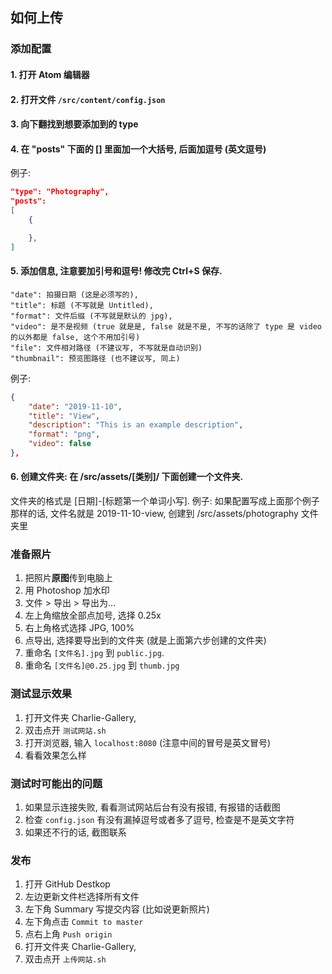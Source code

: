## 如何上传

### 添加配置

#### 1. 打开 Atom 编辑器
#### 2. 打开文件 `/src/content/config.json`
#### 3. 向下翻找到想要添加到的 type
#### 4. 在 "posts" 下面的 [] 里面加一个大括号, 后面加逗号 (英文逗号)

例子:
```json
"type": "Photography",
"posts":
[
    {

    },
]
```

#### 5. 添加信息, 注意要加引号和逗号! 修改完 Ctrl+S 保存.

```
"date": 拍摄日期 (这是必须写的),
"title": 标题 (不写就是 Untitled),
"format": 文件后缀 (不写就是默认的 jpg),
"video": 是不是视频 (true 就是是, false 就是不是, 不写的话除了 type 是 video 的以外都是 false, 这个不用加引号)
"file": 文件相对路径 (不建议写, 不写就是自动识别)
"thumbnail": 预览图路径 (也不建议写, 同上)
```

例子:

```json
{
    "date": "2019-11-10",
    "title": "View",
    "description": "This is an example description",
    "format": "png",
    "video": false
},
```

#### 6. 创建文件夹: 在 /src/assets/[类别]/ 下面创建一个文件夹.

文件夹的格式是 [日期]-[标题第一个单词小写].
例子: 如果配置写成上面那个例子那样的话,
文件名就是 2019-11-10-view,
创建到 /src/assets/photography 文件夹里


### 准备照片

1. 把照片**原图**传到电脑上
2. 用 Photoshop 加水印
3. 文件 > 导出 > 导出为...
4. 左上角缩放全部点加号, 选择 0.25x
5. 右上角格式选择 JPG, 100%
6. 点导出, 选择要导出到的文件夹 (就是上面第六步创建的文件夹)
7. 重命名 `[文件名].jpg` 到 `public.jpg`.
8. 重命名 `[文件名]@0.25.jpg` 到 `thumb.jpg`


### 测试显示效果

1. 打开文件夹 Charlie-Gallery,
2. 双击点开 `测试网站.sh`
3. 打开浏览器, 输入 `localhost:8080` (注意中间的冒号是英文冒号)
4. 看看效果怎么样


### 测试时可能出的问题

1. 如果显示连接失败, 看看测试网站后台有没有报错, 有报错的话截图
2. 检查 `config.json` 有没有漏掉逗号或者多了逗号, 检查是不是英文字符
3. 如果还不行的话, 截图联系


### 发布

1. 打开 GitHub Destkop
2. 左边更新文件栏选择所有文件
3. 左下角 Summary 写提交内容 (比如说更新照片)
4. 左下角点击 `Commit to master`
5. 点右上角 `Push origin`
6. 打开文件夹 Charlie-Gallery,
7. 双击点开 `上传网站.sh`
